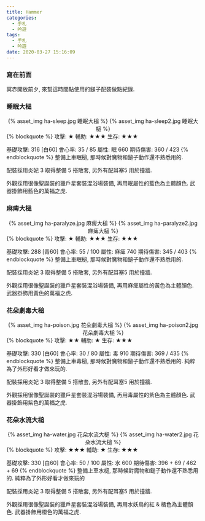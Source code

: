 ```yaml
---
title: Hammer
categories:
  - 手札
  - 吟遊
tags:
  - 手札
  - 吟遊
date: 2020-03-27 15:16:09
---
```

### 寫在前面

冥赤開放前夕, 來幫這時間點使用的鎚子配裝做點紀錄.

### 睡眠大槌
<center>{% asset_img ha-sleep.jpg 睡眠大槌 %} {% asset_img ha-sleep2.jpg 睡眠大槌 %}</center>
{% blockquote %}
攻擊: ★
輔助: ★★★
生存: ★★★

基礎攻擊: 316 [白60]
會心率: 35 / 85
屬性: 眠 660
期待傷害: 360 / 423
{% endblockquote %}
整備上車眠槌, 那時候對魔物和鎚子動作還不熟悉用的.

配裝採用炎妃 3 取得整備 5 搭散套, 另外有配耳塞5 用於撞牆.

外觀採用很像聖誕裝的獵戶星套裝混浴場裝備, 再用眠屬性的藍色為主體顏色. 武器掛飾用藍色的萬福之虎.

### 麻痺大槌
<center>{% asset_img ha-paralyze.jpg 麻痺大槌 %} {% asset_img ha-paralyze2.jpg 麻痺大槌 %}</center>
{% blockquote %}
攻擊: ★
輔助: ★★★
生存: ★★★

基礎攻擊: 288 [青60]
會心率: 55 / 100
屬性: 麻痺 740
期待傷害: 345 / 403
{% endblockquote %}
整備上車眠槌, 那時候對魔物和鎚子動作還不熟悉用的.

配裝採用炎妃 3 取得整備 5 搭散套, 另外有配耳塞5 用於撞牆.

外觀採用很像聖誕裝的獵戶星套裝混浴場裝備, 再用麻痺屬性的黃色為主體顏色. 武器掛飾用黃色的萬福之虎.

### 花朵劇毒大槌
<center>{% asset_img ha-poison.jpg 花朵劇毒大槌 %} {% asset_img ha-poison2.jpg 花朵劇毒大槌 %}</center>
{% blockquote %}
攻擊: ★★
輔助: ★
生存: ★★★

基礎攻擊: 330 [白60]
會心率: 30 / 80
屬性: 毒 910
期待傷害: 369 / 435
{% endblockquote %}
整備上車毒槌, 那時候對魔物和鎚子動作還不熟悉用的. 純粹為了外形好看才做來玩的.

配裝採用炎妃 3 取得整備 5 搭散套, 另外有配耳塞5 用於撞牆.

外觀採用很像聖誕裝的獵戶星套裝混浴場裝備, 再用毒屬性的紫色為主體顏色. 武器掛飾用紫色的萬福之虎.


### 花朵水流大槌
<center>{% asset_img ha-water.jpg 花朵水流大槌 %} {% asset_img ha-water2.jpg 花朵水流大槌 %}</center>
{% blockquote %}
攻擊: ★★★
輔助: ★
生存: ★★★

基礎攻擊: 330 [白60]
會心率: 50 / 100
屬性: 水 600
期待傷害: 396 + 69 / 462 + 69
{% endblockquote %}
整備上車水槌, 那時候對魔物和鎚子動作還不熟悉用的. 純粹為了外形好看才做來玩的

配裝採用炎妃 3 取得整備 5 搭散套, 另外有配耳塞5 用於撞牆.

外觀採用很像聖誕裝的獵戶星套裝混浴場裝備, 再用水妖鳥的紅 & 橘色為主體顏色. 武器掛飾用橙色的萬福之虎.
